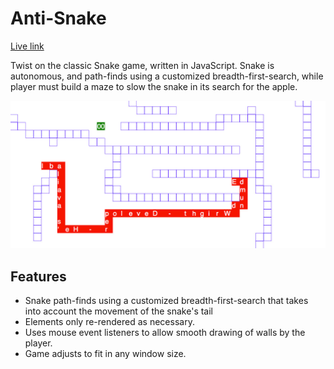 # Anti-Snake

[Live link](http://edmund.io/anti-snake)

Twist on the classic Snake game, written in JavaScript. Snake is autonomous, and path-finds using a customized breadth-first-search, while player must build a maze to slow the snake in its search for the apple.

![screenshot]

## Features

- Snake path-finds using a customized breadth-first-search that takes into account the movement of the snake's tail
- Elements only re-rendered as necessary.
- Uses mouse event listeners to allow smooth drawing of walls by the player.
- Game adjusts to fit in any window size.

[screenshot]: ./screenshot.jpg

